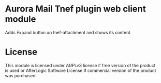 # Aurora Mail Tnef plugin web client module
Adds Expand button on tnef-attachment and shows its content.

# License
This module is licensed under AGPLv3 license if free version of the product is used or AfterLogic Software License if commercial version of the product was purchased.